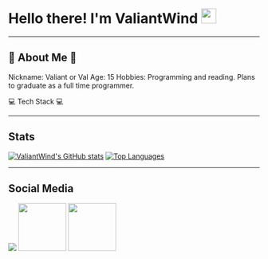 # Hello there! I'm ValiantWind <img src="https://tenor.com/bKQSx.gif" width="30px">

***
## 💫 About Me 💫
Nickname: Valiant or Val
Age: 15
Hobbies: Programming and reading. Plans to graduate as a full time programmer.

💻 Tech Stack 💻 

***
## Stats
[![ValiantWind's GitHub stats](https://github-readme-stats.vercel.app/api?username=ValiantWind&count_private=true&show_icons=true&theme=github_dark)](https://github.com/anuraghazra/github-readme-stats)
[![Top Languages](https://github-readme-stats.vercel.app/api/top-langs/?username=ValiantWind&theme=github_dark)](https://github.com/anuraghazra/github-readme-stats)
***
## Social Media
<div>
<a href="https://twitter.com/valiantwind"><img src="https://icons.iconarchive.com/icons/bokehlicia/pacifica/96/twitter-icon.png"></a>
<a href="https://devforum.roblox.com/u/valiantwind/summary"><img src="https://img.icons8.com/color/344/roblox-studio.png" width="96" height="96"></a>
<img src="https://encrypted-tbn0.gstatic.com/images?q=tbn:ANd9GcSJBULoLatwoFiPvn8CTrzytzBcoKWtoG0Nk3tL4289VtF4yCNU-U3d2Fc1WRm4W2Igkis:https://static.wikia.nocookie.net/ipod/images/5/59/Roblox.png" width="96" height="96">
</div>


<!--
**ValiantWind/ValiantWind** is a ✨ _special_ ✨ repository because its `README.md` (this file) appears on your GitHub profile.

Here are some ideas to get you started:

- 🔭 I’m currently working on ...
- 🌱 I’m currently learning ...
- 👯 I’m looking to collaborate on ...
- 🤔 I’m looking for help with ...
- 💬 Ask me about ...
- 📫 How to reach me: ...
- 😄 Pronouns: ...
- ⚡ Fun fact: ...
-->
